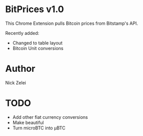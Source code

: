 BitPrices v1.0
=============
This Chrome Extension pulls Bitcoin prices from Bitstamp's API.

Recently added:
- Changed to table layout
- Bitcoin Unit conversions

Author
=============
Nick Zelei

TODO
============
- Add other fiat currency conversions
- Make beautiful
- Turn microBTC into μBTC